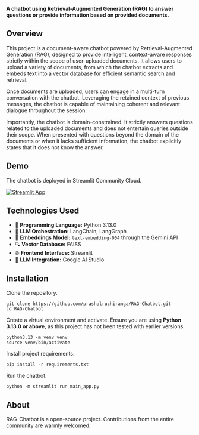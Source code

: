 **A chatbot using Retrieval-Augmented Generation (RAG) to answer questions or provide information based on provided documents.**

## Overview

This project is a document-aware chatbot powered by Retrieval-Augmented Generation (RAG), designed to provide intelligent, context-aware responses strictly within the scope of user-uploaded documents. It allows users to upload a variety of documents, from which the chatbot extracts and embeds text into a vector database for efficient semantic search and retrieval. 

Once documents are uploaded, users can engage in a multi-turn conversation with the chatbot. Leveraging the retained context of previous messages, the chatbot is capable of maintaining coherent and relevant dialogue throughout the session. 

Importantly, the chatbot is domain-constrained. It strictly answers questions related to the uploaded documents and does not entertain queries outside their scope. When presented with questions beyond the domain of the documents or when it lacks sufficient information, the chatbot explicitly states that it does not know the answer. 

## Demo

The chatbot is deployed in Streamlit Community Cloud. 

[![Streamlit App](https://static.streamlit.io/badges/streamlit_badge_black_white.svg)](https://rag-chat-bot.streamlit.app/)

## Technologies Used

- 🐍 **Programming Language:** Python 3.13.0 
- 🔗 **LLM Orchestration:** LangChain, LangGraph 
- 🧬 **Embeddings Model:** `text-embedding-004` through the Gemini API
- 🔍 **Vector Database:** FAISS 
- 🌐 **Frontend Interface:** Streamlit 
- 🧠 **LLM Integration:** Google AI Studio  

## Installation

Clone the repository.
```
git clone https://github.com/prashalruchiranga/RAG-Chatbot.git
cd RAG-Chatbot
```
Create a virtual environment and activate. Ensure you are using **Python 3.13.0 or above**, as this project has not been tested with earlier versions.
```
python3.13 -m venv venv
source venv/bin/activate
```
Install project requirements.
```
pip install -r requirements.txt
```
Run the chatbot.
```
python -m streamlit run main_app.py
```

## About

RAG-Chatbot is a open-source project. Contributions from the entire community are warmly welcomed.
